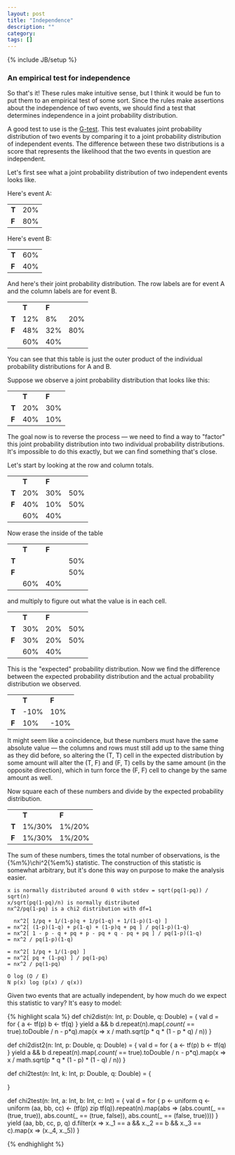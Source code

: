 ```yaml
---
layout: post
title: "Independence"
description: ""
category: 
tags: []
---
```

{% include JB/setup %}

### An empirical test for independence

So that's it! These rules make intuitive sense, but I think it would be fun to put them to an empirical test of some
sort. Since the rules make assertions about the independence of two events, we should find a test that determines independence
in a joint probability distribution.

A good test to use is the [G-test](http://en.wikipedia.org/wiki/G-test).
This test evaluates joint probability distribution of two events
by comparing it to a joint probability distribution of independent events.
The difference between these two distributions is a score that represents the likelihood that the two events in question
are independent.

Let's first see what a joint probability distribution of two independent events looks like.

Here's event A:

| | |
|-|-|
|**T**|20%|
|**F**|80%|

Here's event B:

| | |
|-|-|
|**T**|60%|
|**F**|40%|

And here's their joint probability distribution. The row labels are for event A and the column labels are for event B.

|     |   |   |   |
|-----|---|---|---|
|     |**T**|**F**|   |
|**T**|12%| 8%|20%|
|**F**|48%|32%|80%|
|     |60%|40%|

You can see that this table is just the outer product of the individual probability distributions for A and B.

Suppose we observe a joint probability distribution that looks like this:

|     |   |   |
|-----|---|---|
|     |**T**|**F**|
|**T**|20%|30%|
|**F**|40%|10%|

The goal now is to reverse the process — we need to find a way to
"factor" this joint probability distribution into two individual probability distributions.
It's impossible to do this exactly, but we can find something that's close.

Let's start by looking at the row and column totals.

|     |   |   |   |
|-----|---|---|---|
|     |**T**|**F**|   |
|**T**|20%|30%|50%|
|**F**|40%|10%|50%|
|     |60%|40%|

Now erase the inside of the table

|     |   |   |   |
|-----|---|---|---|
|     |**T**|**F**|   |
|**T**|   |   |50%|
|**F**|   |   |50%|
|     |60%|40%|

and multiply to figure out what the value is in each cell.

|     |   |   |   |
|-----|---|---|---|
|     |**T**|**F**|   |
|**T**|30%|20%|50%|
|**F**|30%|20%|50%|
|     |60%|40%|

This is the "expected" probability distribution.
Now we find the difference between the expected probability distribution and the actual probability distribution we observed.

|     |   |   |
|-----|---|---|
|     |**T**|**F**|
|**T**|-10%|10%|
|**F**|10%|-10%|

It might seem like a coincidence, but these numbers must have the same absolute value — the columns and rows must still add up
to the same thing as they did before, so altering the (T, T) cell in the expected distribution by some amount will alter the (T, F) and (F, T) cells
by the same amount (in the opposite direction), which in turn force the (F, F) cell to change by the same amount as well.

Now square each of these numbers and divide by the expected probability distribution.

|     |   |   |
|-----|---|---|
|     |**T**|**F**|
|**T**|1%/30%|1%/20%|
|**F**|1%/30%|1%/20%|

The sum of these numbers, times the total number of observations, is the {%m%}\chi^2{%em%} statistic. The construction
of this statistic is somewhat arbitrary, but it's done this way on purpose to make the analysis easier.

    x is normally distributed around 0 with stdev = sqrt(pq(1-pq)) / sqrt(n)
    x/sqrt(pq(1-pq)/n) is normally distributed
    nx^2/pq(1-pq) is a chi2 distribution with df=1

      nx^2[ 1/pq + 1/(1-p)q + 1/p(1-q) + 1/(1-p)(1-q) ]
    = nx^2[ (1-p)(1-q) + p(1-q) + (1-p)q + pq ] / pq(1-p)(1-q)
    = nx^2[ 1 - p - q + pq + p - pq + q - pq + pq ] / pq(1-p)(1-q)
    = nx^2 / pq(1-p)(1-q)

    = nx^2[ 1/pq + 1/(1-pq) ]
    = nx^2[ pq + (1-pq) ] / pq(1-pq)
    = nx^2 / pq(1-pq)

    O log (O / E)
    N p(x) log (p(x) / q(x))


Given two events that are actually independent, by how much do we expect this statistic to vary? It's easy
to model:

{% highlight scala %}
def chi2dist(n: Int, p: Double, q: Double) = {
  val d = for {
    a <- tf(p)
    b <- tf(q)
  } yield a && b
  d.repeat(n).map(_.count(_ == true).toDouble / n - p*q).map(x => x / math.sqrt(p * q * (1 - p * q) / n))
}

def chi2dist2(n: Int, p: Double, q: Double) = {
  val d = for {
    a <- tf(p)
    b <- tf(q)
  } yield a && b
  d.repeat(n).map(_.count(_ == true).toDouble / n - p*q).map(x => x / math.sqrt(p * q * (1 - p) * (1 - q) / n))
}

def chi2test(n: Int, k: Int, p: Double, q: Double) = {

}

def chi2test(n: Int, a: Int, b: Int, c: Int) = {
  val d = for {
    p <- uniform
    q <- uniform
    (aa, bb, cc) <- (tf(p) zip tf(q)).repeat(n).map(abs => (abs.count(_ == (true, true)), abs.count(_ == (true, false)), abs.count(_ == (false, true))))
  } yield (aa, bb, cc, p, q)
  d.filter(x => x._1 == a && x._2 == b && x._3 == c).map(x => (x._4, x._5))
}

{% endhighlight %}
